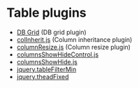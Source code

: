 # Table plugins

- [DB Grid](dbGrid/dbGrid.md) (DB grid plugin)
- [colInherit.js](colInherit.md) (Column inheritance plugin)
- [columnResize.js](columnResize.md) (Column resize plugin)
- [columnsShowHideControl.js](columnsShowHideControl.md)
- [columnsShowHide.js](columnsShowHide.md)
- [jquery.tableFilterMin](tableFilterMin.md)
- [jquery.theadFixed](theadFixed.md)